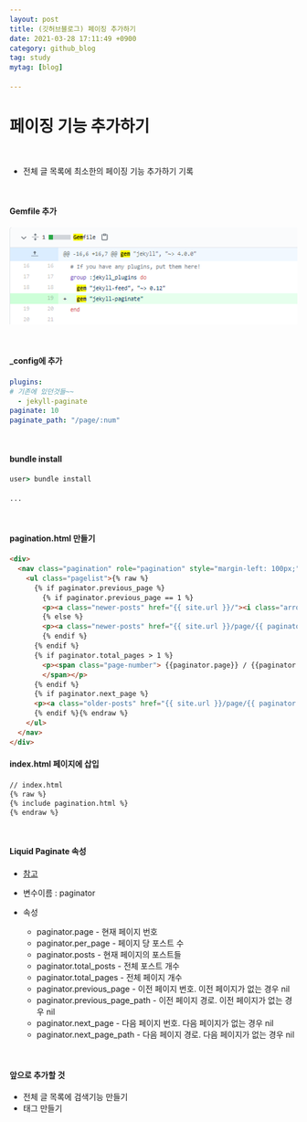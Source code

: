 ```yaml
---
layout: post
title: (깃허브블로그) 페이징 추가하기
date: 2021-03-28 17:11:49 +0900
category: github_blog
tag: study
mytag: [blog]

---
```


# 페이징 기능 추가하기<br>  

  
<br>  

* 전체 글 목록에 최소한의 페이징 기능 추가하기 기록

<br>  


#### Gemfile 추가<br>  
  
![](/assets/img/paging.PNG)  

<br>  


#### _config에 추가<br>  

```yml
plugins:
# 기존에 있던것들~~
  - jekyll-paginate
paginate: 10
paginate_path: "/page/:num"
```
<br>  

#### bundle install  <br>  
  
```cmd
user> bundle install

...

```
<br>  

#### pagination.html 만들기

```html
<div>
  <nav class="pagination" role="pagination" style="margin-left: 100px;">
    <ul class="pagelist">{% raw %}
      {% if paginator.previous_page %}
        {% if paginator.previous_page == 1 %}
        <p><a class="newer-posts" href="{{ site.url }}/"><i class="arrowl" aria-hidden="true"></i></a></p>
        {% else %}
        <p><a class="newer-posts" href="{{ site.url }}/page/{{ paginator.previous_page }}/"><i class="arrowl"  aria-hidden="true"></i></a></p>
        {% endif %}
      {% endif %}
      {% if paginator.total_pages > 1 %}
        <p><span class="page-number"> {{paginator.page}} / {{paginator.total_pages}}          
        </span></p>
      {% endif %}
      {% if paginator.next_page %}
      <p><a class="older-posts" href="{{ site.url }}/page/{{ paginator.next_page }}/"><i class="arrowr"  aria-hidden="true"></i></a></p>
      {% endif %}{% endraw %}
    </ul>
  </nav>
</div>
```
  
#### index.html 페이지에 삽입

```liquid
// index.html
{% raw %}
{% include pagination.html %}
{% endraw %}
```

<br>  
  
#### Liquid Paginate 속성  
* [참고](https://jekyllrb-ko.github.io/docs/pagination/)
* 변수이름 : paginator    
*  속성  

	* paginator.page - 현재 페이지 번호
	* paginator.per_page - 페이지 당 포스트 수
	* paginator.posts - 현재 페이지의 포스트들
	* paginator.total_posts - 전체 포스트 개수
	* paginator.total_pages - 전체 페이지 개수
	* paginator.previous_page - 이전 페이지 번호. 이전 페이지가 없는 경우 nil
	* paginator.previous_page_path - 이전 페이지 경로. 이전 페이지가 없는 경우 nil
	* paginator.next_page - 다음 페이지 번호. 다음 페이지가 없는 경우 nil
	* paginator.next_page_path - 다음 페이지 경로. 다음 페이지가 없는 경우 nil

<br>  


#### 앞으로 추가할 것
* 전체 글 목록에 검색기능 만들기
* 태그 만들기
